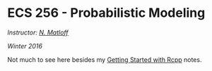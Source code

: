 # ECS 256 - Probabilistic Modeling

_Instructor: [N. Matloff][matloff]_

_Winter 2016_

[matloff]: http://heather.cs.ucdavis.edu/matloff.html

Not much to see here besides my [Getting Started with Rcpp](rcpp.pdf) notes.
